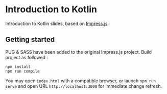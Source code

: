 Introduction to Kotlin
====================

Introduction to Kotlin slides, based on [Impress.js](http://impress.github.io/impress.js).

Getting started
----------------

PUG & SASS have been added to the original Impress.js project. Build project as followed :

```
npm install
npm run compile 
```

You may open `index.html` with a compatible browser, 
or launch `npm run serve` and open URL `http://localhost:3000` for immediate change refresh.